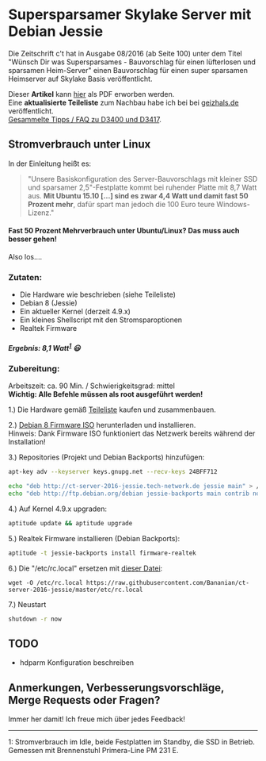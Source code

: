 # Supersparsamer Skylake Server mit Debian Jessie

Die Zeitschrift c't hat in Ausgabe 08/2016 (ab Seite 100) unter dem Titel "Wünsch Dir was Supersparsames -
Bauvorschlag für einen lüfterlosen und sparsamen Heim-Server" einen Bauvorschlag für einen super sparsamen Heimserver auf Skylake Basis veröffentlicht.

Dieser **Artikel** kann [hier](http://heise.de/-3151451) als PDF erworben werden.<br>
Eine **aktualisierte Teileliste** zum Nachbau habe ich bei bei [geizhals.de](http://geizhals.de/?cat=WL-718937) veröffentlicht.<br>
[Gesammelte Tipps / FAQ zu D3400 und D3417](FUJITSU-D34XX-FAQ.md).

## Stromverbrauch unter Linux
In der Einleitung heißt es:
> "Unsere Basiskonfiguration des Server-Bauvorschlags mit kleiner SSD und sparsamer 2,5"-Festplatte kommt bei ruhender Platte mit 8,7 Watt aus. **Mit Ubuntu 15.10 [...] sind es zwar 4,4 Watt und damit fast 50 Prozent mehr**, dafür spart man jedoch die 100 Euro teure Windows-Lizenz."

#### Fast 50 Prozent Mehrverbrauch unter Ubuntu/Linux? Das muss auch besser gehen!

Also los....

### Zutaten:

 * Die Hardware wie beschrieben (siehe Teileliste)
 * Debian 8 (Jessie)
 * Ein aktueller Kernel (derzeit 4.9.x)
 * Ein kleines Shellscript mit den Stromsparoptionen
 * Realtek Firmware


##### Ergebnis: 8,1 Watt<sup>[1](#stromverbrauch)</sup> :smiley:

### Zubereitung:

Arbeitszeit: ca. 90 Min. / Schwierigkeitsgrad: mittel
<br>**Wichtig: Alle Befehle müssen als root ausgeführt werden!**

1.) Die Hardware gemäß [Teileliste](http://geizhals.de/?cat=WL-718937) kaufen und zusammenbauen.

2.) [Debian 8 Firmware ISO](https://cdimage.debian.org/cdimage/unofficial/non-free/cd-including-firmware/current/amd64/iso-cd/) herunterladen und installieren.
<br>Hinweis: Dank Firmware ISO funktioniert das Netzwerk bereits während der Installation!

3.) Repositories (Projekt und Debian Backports) hinzufügen:
```bash
apt-key adv --keyserver keys.gnupg.net --recv-keys 24BFF712

echo "deb http://ct-server-2016-jessie.tech-network.de jessie main" > /etc/apt/sources.list.d/ct-server-2016-jessie.list
echo "deb http://ftp.debian.org/debian jessie-backports main contrib non-free" > /etc/apt/sources.list.d/jessie-backports.list
```

4.) Auf Kernel 4.9.x upgraden:
```bash
aptitude update && aptitude upgrade
```

5.) Realtek Firmware installieren (Debian Backports):
```bash
aptitude -t jessie-backports install firmware-realtek
```

6.) Die "/etc/rc.local" ersetzen mit [dieser Datei](etc/rc.local):
```
wget -O /etc/rc.local https://raw.githubusercontent.com/Bananian/ct-server-2016-jessie/master/etc/rc.local
```
7.) Neustart
```bash
shutdown -r now
```

## TODO
* hdparm Konfiguration beschreiben

## Anmerkungen, Verbesserungsvorschläge, Merge Requests oder Fragen?
Immer her damit! Ich freue mich über jedes Feedback!

---
<a name="stromverbrauch">1</a>: Stromverbrauch im Idle, beide Festplatten im Standby, die SSD in Betrieb. Gemessen mit Brennenstuhl Primera-Line PM 231 E.

